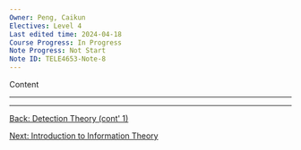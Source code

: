 ```yaml
---
Owner: Peng, Caikun
Electives: Level 4
Last edited time: 2024-04-18
Course Progress: In Progress
Note Progress: Not Start
Note ID: TELE4653-Note-8
---
```


Content

---


---
[Back: Detection Theory (cont' 1)](7.%20TELE4653%20Detection%20Theory%20(cont'%201).md)

[Next: Introduction to Information Theory](9.%20TELE4653%20Introduction%20to%20Information%20Theory.md)